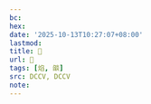 ```yaml
---
bc:
hex:
date: '2025-10-13T10:27:07+08:00'
lastmod:
title: 􀩳
url: 􀩳
tags: [焰, 燄]
src: DCCV, DCCV
note:
---
```

